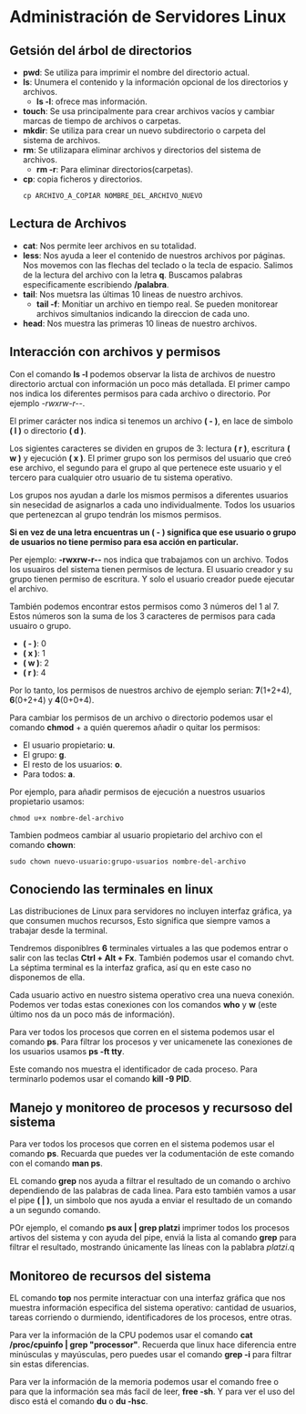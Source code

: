 # Administración de Servidores Linux

## Getsión del árbol de directorios

- **pwd**: Se utiliza para imprimir el nombre del directorio actual.
- **ls**: Unumera el contenido y la información opcional de los directorios y archivos.
    - **ls -l**: ofrece mas información.
- **touch**: Se usa principalmente para crear archivos vacíos y cambiar marcas de tiempo de archivos o carpetas.
- **mkdir**: Se utiliza para crear un nuevo subdirectorio o carpeta del sistema de archivos.
- **rm**: Se utilizapara eliminar archivos y directorios del sistema de archivos.
    - **rm -r**: Para eliminar directorios(carpetas).
- **cp**: copia ficheros y directorios.
    ```
    cp ARCHIVO_A_COPIAR NOMBRE_DEL_ARCHIVO_NUEVO
    ```

## Lectura de Archivos

- **cat**: Nos permite leer archivos en su totalidad.
- **less**: Nos ayuda a leer el contenido de nuestros archivos por páginas. Nos movemos con las flechas del teclado o la tecla de espacio. Salimos de la lectura del archivo con la letra **q**. Buscamos palabras especificamente escribiendo **/palabra**.
- **tail**: Nos muetsra las últimas 10 lineas de nuestro archivos.
    - **tail -f**: Monitiar un archivo en tiempo real. Se pueden monitorear archivos simultanios indicando la direccion de cada uno.
- **head**: Nos muestra las primeras 10 lineas de nuestro archivos. 

## Interacción con archivos y permisos

Con el comando **ls -l** podemos observar la lista de archivos de nuestro directorio arctual con información un poco más detallada. El primer campo nos indica los diferentes permisos para cada archivo o directorio. Por ejemplo *-rwxrw-r--*.

El primer carácter nos indica si tenemos un archivo **( - )**, en lace de simbolo **( l )** o directorio **( d )**.

Los sigientes caracteres se dividen en grupos de 3: lectura **( r )**, escritura **( w )** y ejecución **( x )**. El primer grupo son los permisos del usuario que creó ese archivo, el segundo para el grupo al que pertenece este usuario y el tercero para cualquier otro usuario de tu sistema operativo.

Los grupos nos ayudan a darle los mismos permisos a diferentes usuarios sin nesecidad de asignarlos a cada uno individualmente. Todos los usuarios que pertenezcan al grupo tendrán los mismos permisos.

**Si en vez de una letra encuentras un ( - ) significa que ese usuario o grupo de usuarios no tiene permiso para esa acción en particular.**

Per ejemplo: **-rwxrw-r--** nos indica que trabajamos con un archivo. Todos los usuairos del sistema tienen permisos de lectura. El usuario creador y su grupo tienen permiso de escritura. Y solo el usuario creador puede ejecutar el archivo.

También podemos encontrar estos permisos como 3 números del 1 al 7. Estos números son la suma de los 3 caracteres de permisos para cada usuairo o grupo.

- **( - )**: 0
- **( x )**: 1
- **( w )**: 2
- **( r )**: 4

Por lo tanto, los permisos de nuestros archivo de ejemplo serian: **7**(1+2+4), **6**(0+2+4) y **4**(0+0+4).

Para cambiar los permisos de un archivo o directorio podemos usar el comando **chmod** + a quién queremos añadir o quitar los permisos:

- El usuario propietario: **u**.
- El grupo: **g**.
- El resto de los usuarios: **o**.
- Para todos: **a**.

Por ejemplo, para añadir permisos de ejecución a nuestros usuarios propietario usamos:

```
chmod u+x nombre-del-archivo
```

Tambien podmeos cambiar al usuario propietario del archivo con el comando **chown**:

```
sudo chown nuevo-usuario:grupo-usuarios nombre-del-archivo
```

## Conociendo las terminales en linux

Las distribuciones de Linux para servidores no incluyen interfaz gráfica, ya que consumen muchos recursos, Esto significa que siempre vamos a trabajar desde la terminal.

Tendremos disponiblres **6** terminales virtuales a las que podemos entrar o salir con las teclas **Ctrl + Alt + Fx**. También podemos usar el comando chvt. La séptima terminal es la interfaz grafica, así qu en este caso no disponemos de ella.

Cada usuario activo en nuestro sistema operativo crea una nueva conexión. Podemos ver todas estas conexiones con los comandos **who** y **w** (este último nos da un poco más de información).

Para ver todos los procesos que corren en el sistema podemos usar el comando **ps**. Para filtrar los procesos y ver unicamenete las conexiones de los usuarios usamos **ps -ft tty**.

Este comando nos muestra el identificador de cada proceso. Para terminarlo podemos usar el comando **kill -9 PID**.

## Manejo y monitoreo de procesos y recursoso del sistema

Para ver todos los procesos que corren en el sistema podemos usar el comando **ps**. Recuarda que puedes ver la codumentación de este comando con el comando **man ps**.

EL comando **grep** nos ayuda a filtrar el resultado de un comando o archivo dependiendo de las palabras de cada linea. Para esto también vamos a usar el pipe **( | )**, un simbolo que nos ayuda a enviar el resultado de un comando a un segundo comando.

POr ejemplo, el comando **ps aux | grep platzi** imprimer todos los procesos artivos del sistema y con ayuda del pipe, enviá la lista al comando **grep** para filtrar el resultado, mostrando únicamente las líneas con la pablabra *platzi*.q

## Monitoreo de recursos del sistema

EL comando **top** nos permite interactuar con una interfaz gráfica que nos muestra información especifica del sistema operativo: cantidad de usuarios, tareas corriendo o durmiendo, identificadores de los procesos, entre otras. 

Para ver la información de la CPU podemos usar el comando **cat /proc/cpuinfo | grep "processor"**. Recuerda que linux hace diferencia entre minúsculas y mayúsculas, pero puedes usar el comando **grep -i** para filtrar sin estas diferencias.

Para ver la información de la memoria podemos usar el comando free o para que la información sea más facil de leer, **free -sh**. Y para ver el uso del disco está el comando **du** o **du -hsc**.